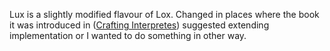 Lux is a slightly modified flavour of Lox. Changed in places where the book it was introduced in ([Crafting Interpretes](https://craftinginterpreters.com/)) suggested extending implementation or I wanted to do something in other way.
